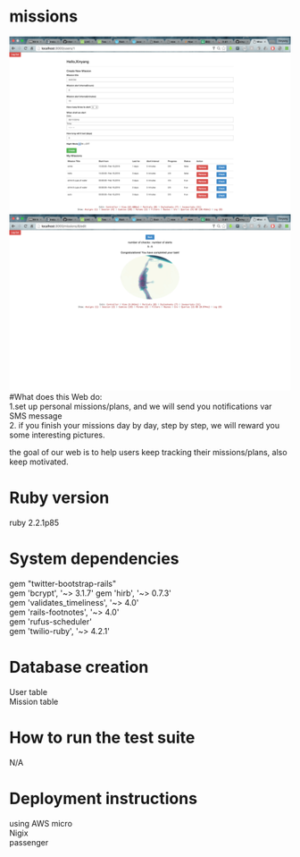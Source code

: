 # missions  
![alt tag](https://raw.githubusercontent.com/xinyzhang9/missions/master/img1.png)  
![alt tag](https://raw.githubusercontent.com/xinyzhang9/missions/master/img2.png)  
#What does this Web do:  
  1.set up personal missions/plans, and we will send you notifications var SMS message  
  2. if you finish your missions day by day, step by step, we will reward you some interesting pictures.  

  the goal of our web is to help users keep tracking their missions/plans, also keep motivated.  

# Ruby version  
  ruby 2.2.1p85
# System dependencies  
  gem "twitter-bootstrap-rails"  
  gem 'bcrypt', '~> 3.1.7' 
  gem 'hirb', '~> 0.7.3'  
  gem 'validates_timeliness', '~> 4.0'  
  gem 'rails-footnotes', '~> 4.0'  
  gem 'rufus-scheduler'  
  gem 'twilio-ruby', '~> 4.2.1'  
  
# Database creation  
  User table  
  Mission table  

# How to run the test suite  
  N/A  

# Deployment instructions  
  using AWS micro  
  Nigix  
  passenger  

